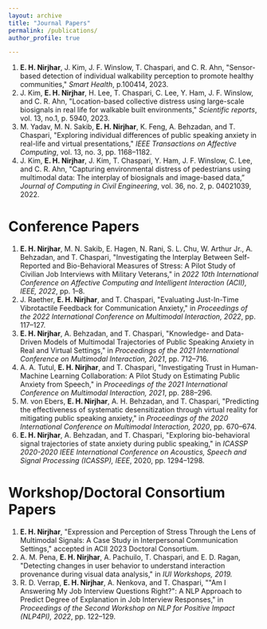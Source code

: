 ```yaml
---
layout: archive
title: "Journal Papers"
permalink: /publications/
author_profile: true

---
```

1. **E. H. Nirjhar**, J. Kim, J. F. Winslow, T. Chaspari, and C. R. Ahn, "Sensor-based detection of individual walkability perception to promote healthy communities," *Smart Health*, p.100414, 2023.
1. J. Kim, **E. H. Nirjhar**, H. Lee, T. Chaspari, C. Lee, Y. Ham, J. F. Winslow, and C. R. Ahn, "Location-based collective distress using large-scale biosignals in real life for walkable built environments," *Scientific reports*, vol. 13, no.1, p. 5940, 2023.
1. M. Yadav, M. N. Sakib, **E. H. Nirjhar**, K. Feng, A. Behzadan, and T. Chaspari, "Exploring individual differences of public speaking anxiety in real-life and virtual presentations," *IEEE Transactions on Affective Computing*, vol. 13, no. 3, pp. 1168–1182.
1. J. Kim, **E. H. Nirjhar**, J. Kim, T. Chaspari, Y. Ham, J. F. Winslow, C. Lee, and C. R. Ahn, "Capturing environmental distress of pedestrians using multimodal data: The interplay of biosignals and image-based data,” *Journal of Computing in Civil Engineering*, vol. 36, no. 2, p. 04021039, 2022.

Conference Papers
======
1. **E. H. Nirjhar**, M. N. Sakib, E. Hagen, N. Rani, S. L. Chu, W. Arthur Jr., A. Behzadan, and T. Chaspari, "Investigating the Interplay Between Self-Reported and Bio-Behavioral Measures of Stress: A Pilot Study of Civilian Job Interviews with Military Veterans," in *2022 10th International Conference on Affective Computing and Intelligent Interaction (ACII), IEEE, 2022*, pp. 1–8.
1. J. Raether, **E. H. Nirjhar**, and T. Chaspari, "Evaluating Just-In-Time Vibrotactile Feedback for Communication Anxiety," in *Proceedings of the 2022 International Conference on Multimodal Interaction, 2022*, pp. 117–127.
1. **E. H. Nirjhar**, A. Behzadan, and T. Chaspari, "Knowledge- and Data-Driven Models of Multimodal Trajectories of Public Speaking Anxiety in Real and Virtual Settings," in *Proceedings of the 2021 International Conference on Multimodal Interaction, 2021*, pp. 712–716.
1. A. A. Tutul, **E. H. Nirjhar**, and T. Chaspari, "Investigating Trust in Human-Machine Learning Collaboration: A Pilot Study on Estimating Public Anxiety from Speech," in *Proceedings of the 2021 International Conference on Multimodal Interaction, 2021*, pp. 288–296.
1. M. von Ebers, **E. H. Nirjhar**, A. H. Behzadan, and T. Chaspari, "Predicting the effectiveness of systematic desensitization through virtual reality for mitigating public speaking anxiety," in *Proceedings of the 2020 International Conference on Multimodal Interaction, 2020*, pp. 670–674.
1. **E. H. Nirjhar**, A. Behzadan, and T. Chaspari, "Exploring bio-behavioral signal trajectories of state anxiety during public speaking," in *ICASSP 2020-2020 IEEE International Conference on Acoustics, Speech and Signal Processing (ICASSP), IEEE*, 2020, pp. 1294–1298.


Workshop/Doctoral Consortium Papers
======
1. **E. H. Nirjhar**, "Expression and Perception of Stress Through the Lens of Multimodal Signals: A Case Study in Interpersonal Communication Settings," accepted in ACII 2023 Doctoral Consortium.
1. A. M. Pena, **E. H. Nirjhar**, A. Pachuilo, T. Chaspari, and E. D. Ragan, "Detecting changes in user behavior to understand interaction provenance during visual data analysis," in *IUI Workshops, 2019.*
1. R. D. Verrap, **E. H. Nirjhar**, A. Nenkova, and T. Chaspari, ""Am I Answering My Job Interview Questions Right?": A NLP Approach to Predict Degree of Explanation in Job Interview Responses," in *Proceedings of the Second Workshop on NLP for Positive Impact (NLP4PI), 2022*, pp. 122–129.